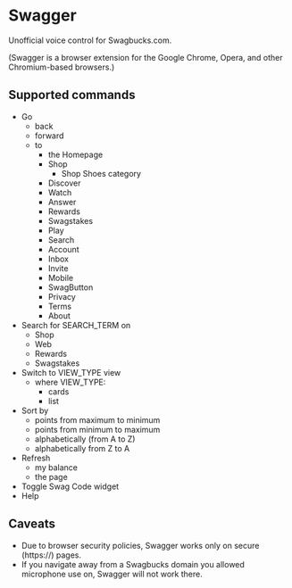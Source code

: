 Swagger
=======


Unofficial voice control for Swagbucks.com.

(Swagger is a browser extension for the Google Chrome, Opera, and other Chromium-based browsers.)


Supported commands
--------

- Go
  - back
  - forward
  - to 
    - the Homepage
    - Shop
      - Shop Shoes category
    - Discover
    - Watch
    - Answer
    - Rewards
    - Swagstakes
    - Play
    - Search
    - Account
    - Inbox
    - Invite
    - Mobile
    - SwagButton
    - Privacy
    - Terms
    - About
- Search for SEARCH_TERM on
  - Shop
  - Web
  - Rewards
  - Swagstakes
- Switch to VIEW_TYPE view
  - where VIEW_TYPE:
    - cards
    - list
- Sort by
  - points from maximum to minimum
  - points from minimum to maximum
  - alphabetically (from A to Z)
  - alphabetically from Z to A
- Refresh
  - my balance
  - the page
- Toggle Swag Code widget
- Help


Caveats
--------

* Due to browser security policies, Swagger works only on secure (https://) pages.
* If you navigate away from a Swagbucks domain you allowed microphone use on, Swagger will not work there.
